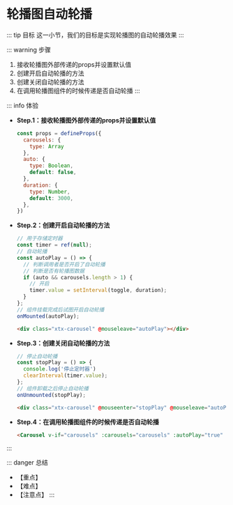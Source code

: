 # 轮播图自动轮播

::: tip 目标
这一小节，我们的目标是实现轮播图的自动轮播效果
:::

::: warning 步骤

1. 接收轮播图外部传递的props并设置默认值
2. 创建开启自动轮播的方法
3. 创建关闭自动轮播的方法
4. 在调用轮播图组件的时候传递是否自动轮播
:::

::: info 体验

* **Step.1：接收轮播图外部传递的props并设置默认值**

  ```js
  const props = defineProps({
    carousels: {
      type: Array
    },
    auto: {
      type: Boolean,
      default: false,
    },
    duration: {
      type: Number,
      default: 3000,
    },
  })
  ```

* **Step.2：创建开启自动轮播的方法**

  ```js
  // 用于存储定时器
  const timer = ref(null);
  // 自动轮播
  const autoPlay = () => {
    // 判断调用者是否开启了自动轮播
    // 判断是否有轮播图数据
    if (auto && carousels.length > 1) {
      // 开启
      timer.value = setInterval(toggle, duration);
    }
  };
  // 组件挂载完成后试图开启自动轮播
  onMounted(autoPlay);
  ```

  ```html
  <div class="xtx-carousel" @mouseleave="autoPlay"></div>
  ```

* **Step.3：创建关闭自动轮播的方法**

  ```js
  // 停止自动轮播
  const stopPlay = () => {
    console.log('停止定时器')
    clearInterval(timer.value);
  };
  // 组件卸载之后停止自动轮播
  onUnmounted(stopPlay);
  ```

  ```html
  <div class="xtx-carousel" @mouseenter="stopPlay" @mouseleave="autoPlay"></div>
  ```

* **Step.4：在调用轮播图组件的时候传递是否自动轮播**

  ```html
  <Carousel v-if="carousels" :carousels="carousels" :autoPlay="true" />
  ```

:::

::: danger 总结

* 【重点】
* 【难点】
* 【注意点】
:::
